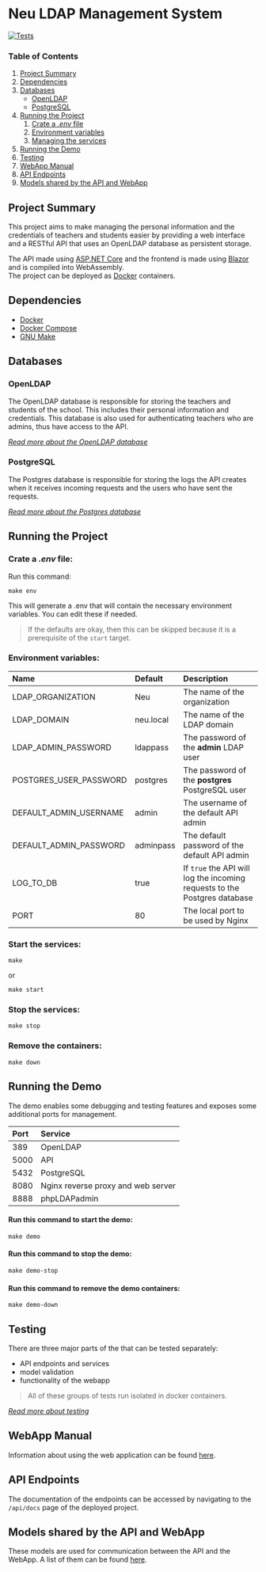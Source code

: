# Neu LDAP Management System

[![Tests](https://github.com/NeuSzft/NeuLdapMgnt/actions/workflows/run-tests.yml/badge.svg)](https://github.com/NeuSzft/NeuLdapMgnt/actions/workflows/run-tests.yml)

### Table of Contents
1. [Project Summary](#project-summary)
2. [Dependencies](#dependencies)
3. [Databases](#databases)
    - [OpenLDAP](#openldap)
    - [PostgreSQL](#postgresql)
4. [Running the Project](#running-the-project)
    1. [Crate a *.env* file](#crate-a-env-file)
    2. [Environment variables](#environment-variables)
    3. [Managing the services](#start-the-services)
5. [Running the Demo](#running-the-demo)
6. [Testing](#testing)
7. [WebApp Manual](#webapp-manual)
8. [API Endpoints](#api-endpoints)
9. [Models shared by the API and WebApp](#models-shared-by-the-api-and-webapp)

## Project Summary
This project aims to make managing the personal information and the credentials of teachers and students easier by providing a web interface and a RESTful API that uses an OpenLDAP database as persistent storage.

The API made using [ASP.NET Core](https://dotnet.microsoft.com/en-us/apps/aspnet) and the frontend is made using [Blazor](https://dotnet.microsoft.com/en-us/apps/aspnet/web-apps/blazor) and is compiled into WebAssembly.\
The project can be deployed as [Docker](https://www.docker.com/) containers.

## Dependencies
- [Docker](https://www.docker.com/)
- [Docker Compose](https://docs.docker.com/compose/)
- [GNU Make](https://www.gnu.org/software/make/)


## Databases

### OpenLDAP
The OpenLDAP database is responsible for storing the teachers and students of the school.
This includes their personal information and credentials. This database is also used for authenticating teachers who are admins, thus have access to the API.

*[Read more about the OpenLDAP database](./docs/OPENLDAP.md)*

### PostgreSQL
The Postgres database is responsible for storing the logs the API creates when it receives incoming requests and the users who have sent the requests.

*[Read more about the Postgres database](./docs/POSTGRES.md)*


## Running the Project

### Crate a *.env* file:
Run this command:
```
make env
```

This will generate a .env that will contain the necessary environment variables. You can edit these if needed.
> If the defaults are okay, then this can be skipped because it is a prerequisite of the `start` target.

### Environment variables:
| Name | Default | Description |
|:---|:---|:---|
| LDAP_ORGANIZATION | Neu | The name of the organization |
| LDAP_DOMAIN | neu.local | The name of the LDAP domain |
| LDAP_ADMIN_PASSWORD | ldappass | The password of the **admin** LDAP user |
| POSTGRES_USER_PASSWORD | postgres | The password of the **postgres** PostgreSQL user |
| DEFAULT_ADMIN_USERNAME | admin | The username of the default API admin |
| DEFAULT_ADMIN_PASSWORD | adminpass | The default password of the default API admin |
| LOG_TO_DB | true | If `true` the API will log the incoming requests to the Postgres database |
| PORT | 80 | The local port to be used by Nginx |

### Start the services:
```
make
```
or
```
make start
```

### Stop the services:
```
make stop
```

### Remove the containers:
```
make down
```


## Running the Demo
The demo enables some debugging and testing features and exposes some additional ports for management.

| Port | Service |
|:---|:---|
| 389 | OpenLDAP |
| 5000 | API |
| 5432 | PostgreSQL |
| 8080 | Nginx reverse proxy and web server |
| 8888 | phpLDAPadmin |

#### Run this command to start the demo:
```
make demo
```

#### Run this command to stop the demo:
```
make demo-stop
```

#### Run this command to remove the demo containers:
```
make demo-down
```


## Testing
There are three major parts of the that can be tested separately:
- API endpoints and services
- model validation
- functionality of the webapp

> All of these groups of tests run isolated in docker containers.

*[Read more about testing](./docs/TESTING.md)*


## WebApp Manual
Information about using the web application can be found [here](./docs/USERMANUAL.md).


## API Endpoints
The documentation of the endpoints can be accessed by navigating to the `/api/docs` page of the deployed project.


## Models shared by the API and WebApp
These models are used for communication between the API and the WebApp. A list of them can be found [here](./docs/MODELS.md).
